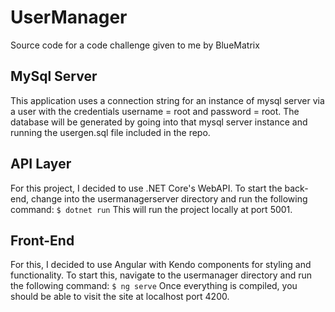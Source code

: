# UserManager
Source code for a code challenge given to me by BlueMatrix

## MySql Server
This application uses a connection string for an instance of mysql server via a user with the credentials username = root and password = root. The database will be generated by going into that mysql server instance and running the usergen.sql file included in the repo.

## API Layer
For this project, I decided to use .NET Core's WebAPI. To start the back-end, change into the usermanagerserver directory and run the following command:
`$ dotnet run`
This will run the project locally at port 5001.

## Front-End
For this, I decided to use Angular with Kendo components for styling and functionality. To start this, navigate to the usermanager directory and run the following command:
`$ ng serve`
Once everything is compiled, you should be able to visit the site at localhost port 4200.
